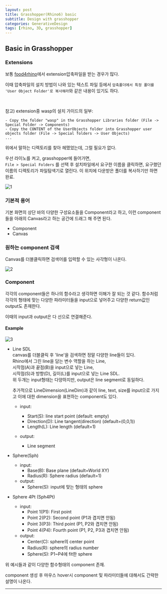 ```yaml
---
layout: post
title: Grasshopper(Rhino6) basic
subtitle: Design with grasshopper
categories: GenerativeDesign
tags: [rhino, 3D, grasshopper]
---
```


## Basic in Grasshopper


### Extensions

보통 [food4rhino](https://www.food4rhino.com/en)에서 extension압축파일을 받는 경우가 많다. 
 
이때 압축파일의 설치 방법이 나와 있는 텍스트 파일 등에서 ```압축폴더에서 특정 폴더를 'User Object Folder'로 복사해라```와 같은 내용이 있기도 하다. 

<br>   

참고) extension중 wasp의 설치 가이드의 일부:   
```
- Copy the folder "wasp" in the Grasshopper Libraries folder (File -> Special Folder -> Components)
- Copy the CONTENT of the UserObjects folder into Grasshopper user objects folder (File -> Special folders -> User Objects)
...
```

위에서 말하는 디렉토리를 찾아 헤맸었는데, 그럴 필요가 없다.  

우선 라이노를 켜고, grasshopper에 들어가면,   
```File > Special Folders``` 를 선택 후 설치파일에서 요구한 이름을 클릭하면, 요구했던 이름의 디렉토리가 파일탐색기로 열린다. 이 위치에 다운받은 폴더를 복사하기만 하면 완료. 

![1][1]



### 기본적 용어
기본 화면의 상단 바의 다양한 구성요소들을 Component라고 하고, 이런 component들을 아래의 Canvas라고 하는 공간에 드래그 해 주면 된다.

- Component
- Canvas

### 원하는 component 검색
Canvas를 더블클릭하면 검색어를 입력할 수 있는 사각형이 나온다.

![2][2]

### Component 

각각의 component들은 하나의 함수라고 생각하면 이해가 잘 되는 것 같다. 함수처럼 각각의 형태에 맞는 다양한 파라미터들을 input으로 넣어주고 다양한 return값인 output도 존재한다.

이때의 input과 output은 다 선으로 연결해준다. 

#### Example

![3][3]

- Line SDL   
canvas를 더블클릭 후 'line'을 검색하면 정말 다양한 line들이 있다.    
Rhino에서 그린 line을 담는 변수 역할을 하는 Line,   
시작점(A)과 끝점(B)을 input으로 넣는 Line,   
시작점(S)과 방향(D), 길이(L)를 input으로 넣는 Line SDL.   
위 두개는 input형태는 다양하지만, output은 line segment로 동일하다. 

    추가적으로 LineDimension(LineDim)과 같이 line, text, size를 input으로 가지고 이에 대한 dimension을 표현하는 component도 있다.

    - input:
        - Start(S): line start point (default: empty)
        - Direction(D): Line tangent(direction) (default=(0,0,1))
        - Length(L): Line length (default=1)

    - output: 
        - Line segment

- Sphere(Sph)
    - input: 
        - Base(B): Base plane (default=World XY)
        - Radius(R): Sphere radius (default=1)
    - output:
        - Sphere(S): input에 맞는 형태의 sphere

- Sphere 4Pt (Sph4Pt)
    - input: 
        - Point 1(P1): First point
        - Point 2(P2): Second point (P1과 겹치면 안됨)
        - Point 3(P3): Third point (P1, P2와 겹치면 안됨)
        - Point 4(P4): Fourth point (P1, P2, P3과 겹치면 안됨)
    - output:
        - Center(C): sphere의 center point
        - Radius(R): sphere의 radius number
        - Sphere(S): P1~P4에 fit한 sphere


위 예시들과 같이 다양한 함수형태의 component 존재.

component 생성 후 마우스 hover시 component 및 파라미터들에 대해서도 간략한 설명이 나온다. 





---

[1]: /assets/images/post_img/2023-11-13-0grasshopperBasic/1.png
[2]: /assets/images/post_img/2023-11-13-0grasshopperBasic/2.png
[3]: /assets/images/post_img/2023-11-13-0grasshopperBasic/3.png
[4]: /assets/images/post_img/2023-11-13-0grasshopperBasic/4.png
[5]: /assets/images/post_img/2023-11-13-0grasshopperBasic/5.png
[6]: /assets/images/post_img/2023-11-13-0grasshopperBasic/6.png
[7]: /assets/images/post_img/2023-11-13-0grasshopperBasic/7.png
[8]: /assets/images/post_img/2023-11-13-0grasshopperBasic/8.png




